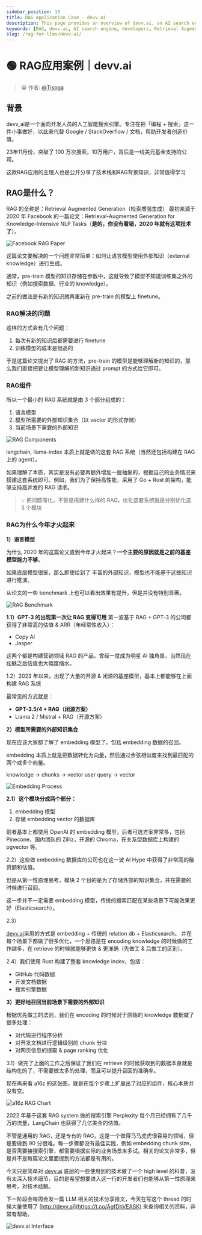 ```yaml
---
sidebar_position: 10
title: RAG Application Case - devv.ai
description: This page provides an overview of devv.ai, an AI search engine for developers, focusing on its use of Retrieval Augmented Generation (RAG) technology.
keywords: [RAG, devv.ai, AI search engine, developers, Retrieval Augmented Generation, programming search]
slug: /rag-for-llms/devv-ai/
---
```

# 🟢 RAG应用案例｜devv.ai

> 😀 作者: [@Tisoga](https://twitter.com/Tisoga)

## 背景

devv_ai是一个面向开发人员的人工智能搜索引擎。专注在把「编程 + 搜索」这一件小事做好，以此来代替 Google / StackOverflow / 文档，帮助开发者创造价值。

23年11月份，突破了 100 万次搜索，10万用户，背后是一线美元基金支持的公司。

这款RAG应用的主理人也是公开分享了技术栈和RAG背景知识，非常值得学习

## RAG是什么？

RAG 的全称是：Retrieval Augmented Generation（检索增强生成）
最初来源于 2020 年 Facebook 的一篇论文：Retrieval-Augmented Generation for Knowledge-Intensive NLP Tasks（**是的，你没有看错，2020 年就有这项技术了**）。

![Facebook RAG Paper](https://cdn.jsdelivr.net/gh/donttal/imgbed/img/138f63d606c2a839238e117e4b80146d.png)

这篇论文要解决的一个问题非常简单：如何让语言模型使用外部知识（external knowledge）进行生成。

通常，pre-train 模型的知识存储在参数中，这就导致了模型不知道训练集之外的知识（例如搜索数据、行业的 knowledge）。

之前的做法是有新的知识就再重新在 pre-train 的模型上 finetune。

### RAG解决的问题

这样的方式会有几个问题：

1. 每次有新的知识后都需要进行 finetune
2. 训练模型的成本是很高的

于是这篇论文提出了 RAG 的方法，pre-train 的模型是能够理解新的知识的，那么我们直接把要让模型理解的新知识通过 prompt 的方式给它即可。

### RAG组件

所以一个最小的 RAG 系统就是由 3 个部分组成的：
1. 语言模型
2. 模型所需要的外部知识集合（以 vector 的形式存储）
3. 当前场景下需要的外部知识

![RAG Components](https://cdn.jsdelivr.net/gh/donttal/imgbed/img/6a5ae18de4db458c86cdd34ea5f2b2f1.jpeg)

langchain, llama-index 本质上就是做的这套 RAG 系统（当然还包括构建在 RAG 上的 agent）。

如果理解了本质，其实是没有必要再额外增加一层抽象的，根据自己的业务情况来搭建这套系统即可。例如，我们为了保持高性能，采用了 Go + Rust 的架构，能够支持高并发的 RAG 请求。

>💡 把问题简化，不管是搭建什么样的 RAG，优化这套系统就是分别优化这 3 个模块

### RAG为什么今年才火起来

**1）语言模型**

为什么 2020 年的这篇论文直到今年才火起来？**一个主要的原因就是之前的基座模型能力不够**。

如果底层模型很笨，那么即使给到了 丰富的外部知识，模型也不能基于这些知识进行推演。

从论文的一些 benchmark 上也可以看出效果有提升，但是并没有特别显著。

![RAG Benchmark](https://cdn.jsdelivr.net/gh/donttal/imgbed/img/5c5e02545a0edd8e6877ce842fa5aa44.png)

**1.1）GPT-3 的出现第一次让 RAG 变得可用**
第一波基于 RAG + GPT-3 的公司都获得了非常高的估值 & ARR（年经常性收入）：

- Copy AI
- Jasper

这两个都是构建营销领域 RAG 的产品，曾经一度成为明星 AI 独角兽，当然现在祛魅之后估值也大幅度缩水。

1.2）2023 年以来，出现了大量的开源 & 闭源的基座模型，基本上都能够在上面构建 RAG 系统

最常见的方式就是：

- **GPT-3.5/4 + RAG（闭源方案）**
- Llama 2 / Mistral + RAG（开源方案）

**2）模型所需要的外部知识集合**

现在应该大家都了解了 embedding 模型了，包括 embedding 数据的召回。

embedding 本质上就是把数据转化为向量，然后通过余弦相似度来找到最匹配的两个或多个向量。

knowledge -> chunks -> vector
user query -> vector

![Embedding Process](https://cdn.jsdelivr.net/gh/donttal/imgbed/img/0f6de189e46811be89cc687e13858bfa.jpeg)

**2.1）这个模块分成两个部分：**

1. embedding 模型
2. 存储 embedding vector 的数据库

前者基本上都使用 OpenAI 的 embedding 模型，后者可选方案非常多，包括 Pinecone，国内团队的 Zilliz，开源的 Chroma，在关系型数据库上构建的 pgvector 等。

2.2）这些做 embedding 数据库的公司也在这一波 AI Hype 中获得了非常高的融资额和估值。

但是从第一性原理思考，模块 2 个目的是为了存储外部的知识集合，并在需要的时候进行召回。

这一步并不一定需要 embedding 模型，传统的搜索匹配在某些场景下可能效果更好（Elasticsearch）。

2.3）

[devv.ai](https://t.co/AgfDhVEASK)采用的方式是 embedding + 传统的 relation db + Elasticsearch。
并在每个场景下都做了很多优化，一个思路是在 encoding knowledge 的时候做的工作越多，在  retrieve 的时候就能够更快 & 更准确（先做工 & 后做工的区别）。

2.4）我们使用 Rust 构建了整套 knowledge index，包括：

- GitHub 代码数据
- 开发文档数据
- 搜索引擎数据

**3）更好地召回当前场景下需要的外部知识**

根据优先做工的法则，我们在 encoding 的时候对于原始的 knowledge 数据做了很多处理：

- 对代码进行程序分析
- 对开发文档进行逻辑级别的 chunk 分块
- 对网页信息的提取 & page ranking 优化

3.1）做完了上面的工作之后保证了我们在 retrieve 的时候获取到的数据本身就是结构化的了，不需要做太多的处理，而且可以提升召回的准确率。

现在再来看 a16z 的这张图，就是在每个步骤上扩展出了对应的组件，核心本质并没有变。

![a16z RAG Chart](https://cdn.jsdelivr.net/gh/donttal/imgbed/img/4b4ead9c8838e2642b28e2a5c4e3c5f5.png)

2022 年基于这套 RAG system 做的搜索引擎 Perplexity 每个月已经拥有了几千万的流量，LangChain 也获得了几亿美金的估值。

不管是通用的 RAG，还是专有的 RAG，这是一个做得马马虎虎很容易的领域，但是要做到 90 分很难。每一步骤都没有最佳实践，例如 embedding chunk size，是否需要接搜索引擎，都需要根据实际的业务场景来多试。相关的论文非常多，但是并不是每篇论文里面提到的方法都是有用的。

今天只是简单对 [devv.ai](https://t.co/AgfDhVEASK) 底层的一些使用到的技术做了一个 high level 的科普，没有太深入技术细节，目的是希望想要进入这一行的开发者们也能够从第一性原理来思考，对技术祛魅。

下一阶段会每周会发一篇 LLM 相关的技术分享推文，今天在写这个 thread 的时候大量使用了 [http://devv.ai](https://t.co/AgfDhVEASK) 来查询相关的资料，非常有帮助。

![devv.ai Interface](https://cdn.jsdelivr.net/gh/donttal/imgbed/img/7257ec5e72349691fc160d5efe73540b.jpeg)